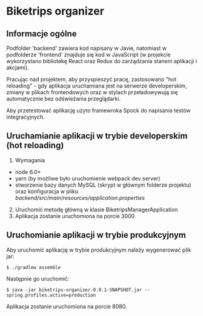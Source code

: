 # Biketrips organizer

## Informacje ogólne

Podfolder 'backend' zawiera kod napisany w Javie, natomiast w podfolderze 'frontend'
znajduje się kod w JavaScript (w projekcie wykorzystano bibliotekę React oraz Redux do zarządzania
stanem aplikacji i akcjami).

Pracując nad projektem, aby przyspieszyć pracę, zastosowano "hot reloading" - gdy aplikacja uruchamiana jest na serwerze developerskim, zmiany w plikach frontendowych
oraz w stylach przeładowywują się automatycznie bez odświeżania przeglądarki.

Aby przetestować aplikację użyto framewroka Spock do napisania testów integracyjnych.


## Uruchamianie aplikacji w trybie developerskim (hot reloading)

1. Wymagania
* node 6.0+
* yarn (by możliwe było uruchomienie webpack dev server)
* stworzenie bazy danych MySQL (skrypt w głównym folderze projektu) oraz konfiguracja w pliku *backend/src/main/resources/application.properties*
2. Uruchomić metodę główną w klasie BiketripsManagerApplication
3. Aplikacja zostanie uruchomiona na porcie 3000

## Uruchomianie aplikacji w trybie produkcyjnym

Aby uruchomić aplikację w trybie produkcyjnym należy wygenerować plik jar:

``
$ ./gradlew assemble
``

Następnie go uruchomić:

``
$ java -jar biketrips-organizer-0.0.1-SNAPSHOT.jar --spring.profiles.active=production
``

Aplikacja zostanie uruchomiona na porcie 8080.
